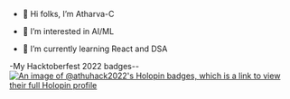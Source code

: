 - 👋 Hi folks, I’m Atharva-C

- 👀 I’m interested in AI/ML

- 🌱 I’m currently learning React and DSA

-My Hacktoberfest 2022 badges--
[![An image of @athuhack2022's Holopin badges, which is a link to view their full Holopin profile](https://holopin.me/athuhack2022)](https://holopin.io/@athuhack2022)

<!---
Atharva-C/Atharva-C is a ✨ special ✨ repository because its `README.md` (this file) appears on your GitHub profile.
You can click the Preview link to take a look at your changes.
--->
